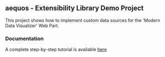 ## aequos - Extensibility Library Demo Project

This project shows how to implement custom data sources for the 'Modern Data Visualizer' Web Part.

### Documentation

A complete step-by-step tutorial is available [here](...)